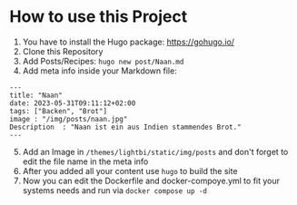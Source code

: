 # How to use this Project

1. You have to install the Hugo package: https://gohugo.io/
2. Clone this Repository
3. Add Posts/Recipes: `hugo new post/Naan.md`
4. Add meta info inside your Markdown file:
```
---
title: "Naan"
date: 2023-05-31T09:11:12+02:00
tags: ["Backen", "Brot"]
image : "/img/posts/naan.jpg"
Description  : "Naan ist ein aus Indien stammendes Brot."
---
```
5. Add an Image in `/themes/lightbi/static/img/posts` and don't forget to edit the file name in the meta info
6. After you added all your content use `hugo` to build the site
7. Now you can edit the Dockerfile and docker-compoye.yml to fit your systems needs and run via `docker compose up -d`
